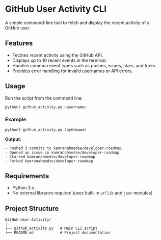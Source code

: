 # GitHub User Activity CLI

A simple command-line tool to fetch and display the recent activity of a GitHub user.

## Features
- Fetches recent activity using the GitHub API.
- Displays up to 10 recent events in the terminal.
- Handles common event types such as pushes, issues, stars, and forks.
- Provides error handling for invalid usernames or API errors.

## Usage

Run the script from the command line:

```bash
python3 github_activity.py <username>
```

### Example

```bash
python3 github_activity.py JayGemawat
```

**Output:**

```
- Pushed 3 commits to kamranahmedse/developer-roadmap
- Opened an issue in kamranahmedse/developer-roadmap
- Starred kamranahmedse/developer-roadmap
- Forked kamranahmedse/developer-roadmap
```

## Requirements
- Python 3.x
- No external libraries required (uses built-in `urllib` and `json` modules).

## Project Structure
```
GitHub-User-Activity/
│
├── github_activity.py   # Main CLI script
├── README.md            # Project documentation
```

